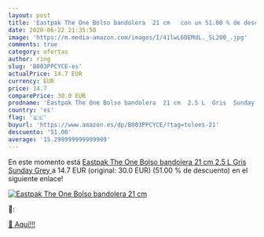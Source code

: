 ```yaml
---
layout: post
title: 'Eastpak The One Bolso bandolera  21 cm   con un 51.00 % de descuento'
date: 2020-06-22 21:35:50
image: 'https://m.media-amazon.com/images/I/41lwL6DEMdL._SL200_.jpg'
comments: true
category: ofertas
author: ring
slug: 'B003PPCYCE-es'
actualPrice: 14.7 EUR
currency: EUR
price: 14.7
comparePrice: 30.0 EUR
prodname: 'Eastpak The One Bolso bandolera  21 cm  2.5 L  Gris  Sunday Grey '
country: 'es'
flag: '🇪🇸'
buyurl: 'https://www.amazon.es/dp/B003PPCYCE/?tag=tolees-21'
descuento: '51.00'
average: '15.299999999999999'
---
```


En este momento está [Eastpak The One Bolso bandolera  21 cm  2.5 L  Gris  Sunday Grey ](https://www.amazon.es/dp/B003PPCYCE/?tag=tolees-21) a 14.7 EUR (original: 30.0 EUR) (51.00 %  de descuento) en el siguiente enlace!

[![Eastpak The One Bolso bandolera  21 cm  ](https://m.media-amazon.com/images/I/41lwL6DEMdL._SL200_.jpg)](https://www.amazon.es/dp/B003PPCYCE/?tag=tolees-21)

🔎:


[🛒 Aquí!!!](https://www.amazon.es/dp/B003PPCYCE/?tag=tolees-21)
